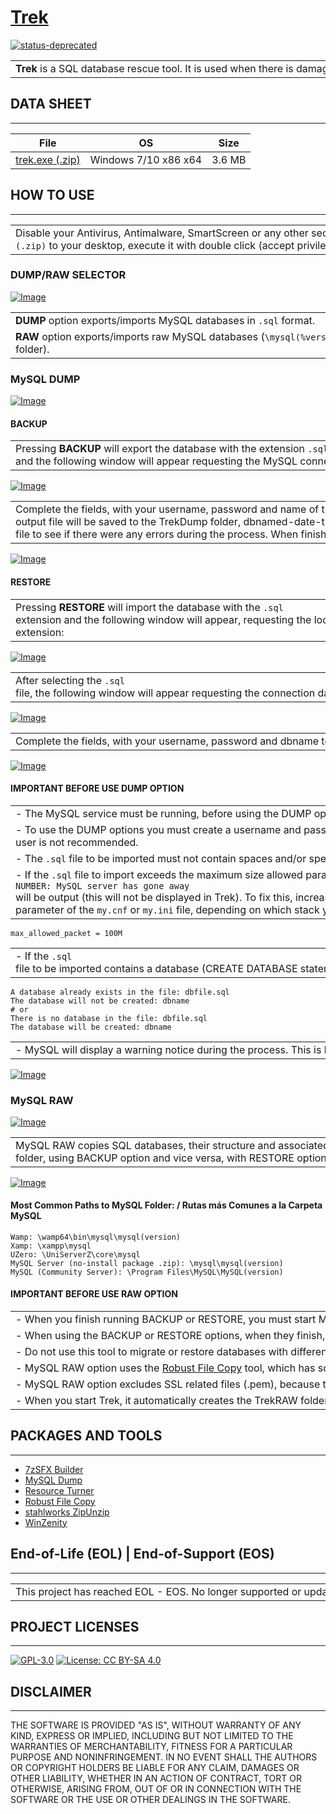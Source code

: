 # [Trek](https://www.maravento.com)

[![status-deprecated](https://img.shields.io/badge/status-deprecated-red.svg)](https://lightsquid.sourceforge.net/)

<!-- markdownlint-disable MD033 -->

<table width="100%">
  <tr>
    <td style="width: 50%; white-space: nowrap;">
     <b>Trek</b> is a SQL database rescue tool. It is used when there is damage to the software, which prevents it from being exported by traditional methods.
    </td>
    <td style="width: 50%; white-space: nowrap;">
     <b>Trek</b> es una herramienta de rescate de bases de datos SQL. Se usa cuando hay daños en el software, que impiden exportarlas por métodos tradicionales.
    </td>
  </tr>
</table>

## DATA SHEET

---

| File | OS | Size |
| :---: | :---: | :---: |
| [trek.exe (.zip)](https://raw.githubusercontent.com/maravento/vault/master/trek/trek.zip) | Windows 7/10 x86 x64 | 3.6 MB |

## HOW TO USE

---

<table width="100%">
  <tr>
    <td style="width: 50%; white-space: nowrap;">
     Disable your Antivirus, Antimalware, SmartScreen or any other security solution in your Operating System, close all windows and check the date and time of your PC is correct. Unzip <code>Trek.exe (.zip)</code> to your desktop, execute it with double click (accept privileged execution) and follow the instructions on the screen.
    </td>
    <td style="width: 50%; white-space: nowrap;">
     Desactive su Antivirus, Antimalware, SmartScreen o cualquier otra solución de seguridad en su Sistema Operativo, cierre todas las ventanas y verifique la fecha y hora de su PC sea la correcta. Descomprima <code>Trek.exe (.zip)</code> en el escritorio, ejecutarlo con doble clic (acepte la ejecución con privilegios) y siga las instrucciones en pantalla.
    </td>
  </tr>
</table>

### DUMP/RAW SELECTOR

[![Image](https://raw.githubusercontent.com/maravento/vault/master/trek/img/trek_selector.png)](https://www.maravento.com)

<table width="100%">
  <tr>
    <td style="width: 50%; white-space: nowrap;">
     <b>DUMP</b> option exports/imports MySQL databases in <code>.sql</code> format.
    </td>
    <td style="width: 50%; white-space: nowrap;">
     La opción <b>DUMP</b> exporta/importa bases de datos MySQL en formato <code>.sql</code>.
    </td>
  </tr>
  <tr>
    <td style="width: 50%; white-space: nowrap;">
     <b>RAW</b> option exports/imports raw MySQL databases (<code>\mysql(%version%)\data</code> folder).
    </td>
    <td style="width: 50%; white-space: nowrap;">
     La opción <b>RAW</b> exporta/importa bases de datos MySQL en crudo (carpeta <code>\mysql(%version%)\data</code>).
    </td>
  </tr>  
</table>

### MySQL DUMP

[![Image](https://raw.githubusercontent.com/maravento/vault/master/trek/img/trek_dump_ini.png)](https://www.maravento.com)

#### BACKUP

<table width="100%">
  <tr>
    <td style="width: 50%; white-space: nowrap;">
     Pressing <b>BACKUP</b> will export the database with the extension <code>.sql</code> and the following window will appear requesting the MySQL connection data:
    </td>
    <td style="width: 50%; white-space: nowrap;">
     Pressing <b>BACKUP</b> will export the database with the extension <code>.sql</code> and the following window will appear requesting the MySQL connection data:
    </td>
  </tr>
</table>

[![Image](https://raw.githubusercontent.com/maravento/vault/master/trek/img/trek_dump_backup.png)](https://www.maravento.com)

<table width="100%">
  <tr>
    <td style="width: 50%; white-space: nowrap;">
     Complete the fields, with your username, password and name of the database to export. Upon completion, the <code>.sql</code> output file will be saved to the TrekDump folder, dbnamed-date-time (Ex: <code>c:\TrekDump\mydbname_2021_08_26_09_48_26.sql</code>). Check the <code>error.txt</code> file to see if there were any errors during the process. When finished, the following message will appear:
    </td>
    <td style="width: 50%; white-space: nowrap;">
     Complete los campos, con su usuario, contraseña y nombre de la base de datos a exportar. Al terminar, el archivo de salida <code>.sql</code> se guardará en la carpeta TrekDump, con el nombredb-fecha-hora (Ej: <code>c:\TrekDump\mydbname_2021_08_26_09_48_26.sql</code>). Verifique el archivo <code>error.txt</code> para conocer si hubo algún error durante el proceso. Al terminar, saldrá el siguiente mensaje:
    </td>
  </tr>
</table>

[![Image](https://raw.githubusercontent.com/maravento/vault/master/trek/img/trek_dump_backup_end.png)](https://www.maravento.com)

#### RESTORE

<table width="100%">
  <tr>
    <td style="width: 50%; white-space: nowrap;">
     Pressing <b>RESTORE</b> will import the database with the <code>.sql</code> extension and the following window will appear, requesting the location where the file to import is saved, with the <code>.sql</code> extension:
    </td>
    <td style="width: 50%; white-space: nowrap;">
     Al presionar <b>RESTORE</b>, importará la base de datos con extensión <code>.sql</code> y saldrá la siguiente ventana, solicitando la ubicación donde tiene guardado el archivo a importar, con extensión <code>.sql</code>:
    </td>
  </tr>
</table>

[![Image](https://raw.githubusercontent.com/maravento/vault/master/trek/img/trek_sql_file.png)](https://www.maravento.com)

<table width="100%">
  <tr>
    <td style="width: 50%; white-space: nowrap;">
     After selecting the <code>.sql</code> file, the following window will appear requesting the connection data to MySQL:
    </td>
    <td style="width: 50%; white-space: nowrap;">
     Después de seleccionar el archivo <code>.sql</code>, saldrá la siguiente ventana solicitando los datos de conexión a MySQL:
    </td>
  </tr>
</table>

[![Image](https://raw.githubusercontent.com/maravento/vault/master/trek/img/trek_dump_restore.png)](https://www.maravento.com)

<table width="100%">
  <tr>
    <td style="width: 50%; white-space: nowrap;">
     Complete the fields, with your username, password and dbname to import. When finished, the following message will appear:
    </td>
    <td style="width: 50%; white-space: nowrap;">
     Complete los campos, con su usuario, contraseña y nombredb a importar. Al terminar saldrá el siguiente mensaje:
    </td>
  </tr>
</table>

[![Image](https://raw.githubusercontent.com/maravento/vault/master/trek/img/trek_dump_restore_end.png)](https://www.maravento.com)

#### IMPORTANT BEFORE USE DUMP OPTION

<table width="100%">
  <tr>
    <td style="width: 50%; white-space: nowrap;">
     - The MySQL service must be running, before using the DUMP options.
    </td>
    <td style="width: 50%; white-space: nowrap;">
     - El servicio de MySQL debe estar ejecutándose, antes de usar las opciones de DUMP.
    </td>
  </tr>
  <tr>
    <td style="width: 50%; white-space: nowrap;">
     - To use the DUMP options you must create a username and password with maximum privileges. The use of the <code>root</code> user is not recommended.
    </td>
    <td style="width: 50%; white-space: nowrap;">
     - Para utilizar las opciones de DUMP es necesario crear un usuario y contraseña con privilegios máximos. No se recomienda el uso del usuario <code>root</code>.
    </td>
  </tr>
    <td style="width: 50%; white-space: nowrap;">
     - The <code>.sql</code> file to be imported must not contain spaces and/or special characters.
    </td>
    <td style="width: 50%; white-space: nowrap;">
     - El archivo <code>.sql</code> a importar no debe contener espacios y/o caracteres especiales.
    </td>
  </tr>
  <tr>
    <td style="width: 50%; white-space: nowrap;">
     - If the <code>.sql</code> file to import exceeds the maximum size allowed parameter, the error <code>ERROR 2006 (HY000) at line NUMBER: MySQL server has gone away</code> will be output (this will not be displayed in Trek). To fix this, increase the value in the <code>max_allowed_packet</code> parameter of the <code>my.cnf</code> or <code>my.ini</code> file, depending on which stack you are using. Example:
    </td>
    <td style="width: 50%; white-space: nowrap;">
     - Si el archivo <code>.sql</code> a importar excede el tamaño máximo permitido saldrá el error <code>ERROR 2006 (HY000) at line NUMBER: MySQL server has gone away</code> (este no se mostrará en Trek). Para solucionarlo, incremente el tamaño máximo permitido en el parámetro <code>max_allowed_packet</code> del archivo <code>my.cnf</code> o <code>my.ini</code>, en dependencia del stack que utilice. Ejemplo:
    </td>
  </tr>
</table>

  ```shell
  max_allowed_packet = 100M
  ```

<table width="100%">
  <tr>
    <td style="width: 50%; white-space: nowrap;">
     - If the <code>.sql</code> file to be imported contains a database (CREATE DATABASE statement), a new database will not be created and the existing one will be kept. Otherwise it will be created.
    </td>
    <td style="width: 50%; white-space: nowrap;">
     - Si el archivo </code>.sql</code> a importar contiene una base de datos (CREATE DATABASE statement), no se creará una nueva base de datos y se conservará la existente. Caso contrario se creará.
    </td>
  </tr>
</table>

  ```shell
  A database already exists in the file: dbfile.sql
  The database will not be created: dbname
  # or
  There is no database in the file: dbfile.sql
  The database will be created: dbname
  ```

<table width="100%">
  <tr>
    <td style="width: 50%; white-space: nowrap;">
     - MySQL will display a warning notice during the process. This is because you entered the password on the command line to be able to do the BACKUP or RESTORE.
    </td>
    <td style="width: 50%; white-space: nowrap;">
     - MySQL mostrará un aviso de advertencia durante el proceso. Esto se debe a que introdujo la contraseña en línea de comandos para poder hacer el BACKUP o RESTORE.
    </td>
  </tr>
</table>

  [![Image](https://raw.githubusercontent.com/maravento/vault/master/trek/img/trek_dump_warning.png)](https://www.maravento.com)

### MySQL RAW

[![Image](https://raw.githubusercontent.com/maravento/vault/master/trek/img/trek_raw_ini.png)](https://www.maravento.com)

<table width="100%">
  <tr>
    <td style="width: 50%; white-space: nowrap;">
     MySQL RAW copies SQL databases, their structure and associated files from <code>\mysql-%version%\data</code> to <code>%HOMEDRIVE%\TrekRAW</code> folder, using BACKUP option and vice versa, with RESTORE option. You must select the MySQL folder to be able to perform the BACKUP or RESTORE. Example:
    </td>
    <td style="width: 50%; white-space: nowrap;">
     MySQL RAW copia las bases de datos MySQL, su estructura y archivos asociados de las carpetas <code>\mysql-%version%\data</code>, a la carpeta <code>%HOMEDRIVE%\TrekRAW</code>, usando la opción BACKUP y viceversa, con la opcion RESTORE. Usted deberá seleccionar la carpeta MySQL para poder realizar BACKUP o RESTORE. Ejemplo:
    </td>
  </tr>
  <tr>
</table>

[![Image](https://raw.githubusercontent.com/maravento/vault/master/trek/img/trek_raw_folder.png)](https://www.maravento.com)

#### Most Common Paths to MySQL Folder: / Rutas más Comunes a la Carpeta MySQL

```shell
Wamp: \wamp64\bin\mysql\mysql(version)
Xamp: \xampp\mysql
UZero: \UniServerZ\core\mysql
MySQL Server (no-install package .zip): \mysql\mysql(version)
MySQL (Community Server): \Program Files\MySQL\MySQL(version)
```

#### IMPORTANT BEFORE USE RAW OPTION

<table width="100%">
  <tr>
    <td style="width: 50%; white-space: nowrap;">
     - When you finish running BACKUP or RESTORE, you must start MySQL Server service manually.
    </td>
    <td style="width: 50%; white-space: nowrap;">
     - Al terminar la ejecución de BACKUP or RESTORE, usted debe iniciar el servicio MySQL Server manualmente.
    </td>
  </tr>
    <td style="width: 50%; white-space: nowrap;">
     - When using the BACKUP or RESTORE options, when they finish, you should refer to the <code>Trek.txt</code> file on your desktop.
    </td>
    <td style="width: 50%; white-space: nowrap;">
     - Al usar las opciones BACKUP o RESTORE, cuando finalicen, debe consultar el archivo <code>Trek.txt</code> en su escritorio.
    </td>
  </tr>
  <tr>
    <td style="width: 50%; white-space: nowrap;">
     - Do not use this tool to migrate or restore databases with different structures.
    </td>
    <td style="width: 50%; white-space: nowrap;">
     - No use esta herramienta para migrar o restaurar bases de datos con estructuras diferentes.
    </td>
  </tr>
  <tr>
    <td style="width: 50%; white-space: nowrap;">
     - MySQL RAW option uses the <a href="https://es.wikipedia.org/wiki/Robocopy" target="_blank">Robust File Copy</a> tool, which has some limitations and may not obtain the desired results. Use at your own risk.
    </td>
    <td style="width: 50%; white-space: nowrap;">
     - La opción MySQL RAW utiliza la herramienta <a href="https://es.wikipedia.org/wiki/Robocopy" target="_blank">Robust File Copy</a>, la cual tiene algunas limitaciones y puede no obtener los resultados deseados. Úsela bajo su propio riesgo.
    </td>
  </tr>
  <tr>
    <td style="width: 50%; white-space: nowrap;">
     - MySQL RAW option excludes SSL related files (.pem), because these are unique, so after using the RESTORE option, you may have issues with access or content if it was encrypted with an SSL certificate. More information <a href="https://dba.stackexchange.com/a/267757/208609" target="_blank">HERE</a>.
    </td>
    <td style="width: 50%; white-space: nowrap;">
     - La opción MySQL RAW excluye los archivos relacionados con SSL (*.pem), debido a que estos son únicos, por tanto después de usar la opción RESTORE, puede tener problemas con el acceso o contenido si estaba cifrado con un certificado SSL. Más información <a href="https://dba.stackexchange.com/a/267757/208609" target="_blank">AQUI</a>.
    </td>
  </tr>
    <td style="width: 50%; white-space: nowrap;">
     - When you start Trek, it automatically creates the TrekRAW folder on your HOMEDRIVE (ex: <code>c:\TrekRAW</code>). All actions are performed within this folder (BACKUP or RESTORE), therefore your input or output files should be in this folder.
    </td>
    <td style="width: 50%; white-space: nowrap;">
     - Cuando inicia Trek, automáticamente crea la carpeta TrekRAW en su HOMEDRIVE (ej: <code>c:\TrekRAW</code>). Todas las acciones se realizan dentro de esta carpeta (BACKUP o RESTORE), por tanto sus archivos de entrada o salida, deberán estar en esta carpeta.
    </td>
  </tr>
</table>

## PACKAGES AND TOOLS

---

- [7zSFX Builder](https://sourceforge.net/projects/s-zipsfxbuilder/)
- [MySQL Dump](https://dev.mysql.com/doc/refman/8.0/en/mysqldump.html)
- [Resource Turner](http://www.restuner.com/)
- [Robust File Copy](https://docs.microsoft.com/en-us/windows-server/administration/windows-commands/robocopy)
- [stahlworks ZipUnzip](http://stahlworks.com/dev/index.php?tool=zipunzip)
- [WinZenity](https://github.com/maravento/vault/tree/master/winzenity)

## End-of-Life (EOL) | End-of-Support (EOS)

---

<table width="100%">
  <tr>
    <td style="width: 50%; white-space: nowrap;">
     This project has reached EOL - EOS. No longer supported or updated.
    </td>
    <td style="width: 50%; white-space: nowrap;">
     Este proyecto a alcanzado EOL - EOS. Ya no cuenta con soporte o actualizaciones.
    </td>
  </tr>
</table>

## PROJECT LICENSES

---

[![GPL-3.0](https://img.shields.io/badge/License-GPLv3-blue.svg)](https://www.gnu.org/licenses/gpl.txt)
[![License: CC BY-SA 4.0](https://img.shields.io/badge/License-CC_BY--SA_4.0-lightgrey.svg)](https://creativecommons.org/licenses/by-sa/4.0/)

## DISCLAIMER

---

THE SOFTWARE IS PROVIDED "AS IS", WITHOUT WARRANTY OF ANY KIND, EXPRESS OR IMPLIED, INCLUDING BUT NOT LIMITED TO THE WARRANTIES OF MERCHANTABILITY, FITNESS FOR A PARTICULAR PURPOSE AND NONINFRINGEMENT. IN NO EVENT SHALL THE AUTHORS OR COPYRIGHT HOLDERS BE LIABLE FOR ANY CLAIM, DAMAGES OR OTHER LIABILITY, WHETHER IN AN ACTION OF CONTRACT, TORT OR OTHERWISE, ARISING FROM, OUT OF OR IN CONNECTION WITH THE SOFTWARE OR THE USE OR OTHER DEALINGS IN THE SOFTWARE.
